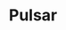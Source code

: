 ---
title: Pulsar
categories:
  - message-broker
officialPartner:
  name: StreamNative
  url: https://streamnative.io/
docs:
  - id: java
    url: https://java.testcontainers.org/modules/pulsar/
    maintainer: official
    example: |
      ```java
      var pulsar = new PulsarContainer(DockerImageName.parse("apachepulsar/pulsar:2.10.0"));
      pulsar.start();
      ```
    installation: |
      ```xml
      <dependency>
          <groupId>org.testcontainers</groupId>
          <artifactId>pulsar</artifactId>
          <version>1.20.0</version>
          <scope>test</scope>
      </dependency>
      ```
  - id: go
    url: https://golang.testcontainers.org/modules/pulsar/
    maintainer: official
    example: |
      ```go
      pulsarContainer, err := pulsar.Run(ctx,
        "apachepulsar/pulsar:2.10.0",
        pulsar.WithPulsarEnv("brokerDeduplicationEnabled", "true"),
        pulsar.WithFunctionsWorker(),
        pulsar.WithTransactions(),
      )
      ```
    installation: |
      ```bash
      go get github.com/testcontainers/testcontainers-go/modules/pulsar
      ```
  - id: dotnet
    url: https://www.nuget.org/packages/Testcontainers.Pulsar
    maintainer: core
    example: |
      ```csharp
      var pulsarContainer = new PulsarBuilder()
        .WithImage("apachepulsar/pulsar:2.10.0")
        .Build();
      await pulsarContainer.StartAsync();
      ```
    installation: |
      ```bash
      dotnet add package Testcontainers.Pulsar --version 3.9.0
      ```
description: |
  Apache Pulsar is an open-source, distributed messaging and streaming platform. Messages can be consumed and acknowledged individually or consumed as streams with less than 5ms of latency.
---